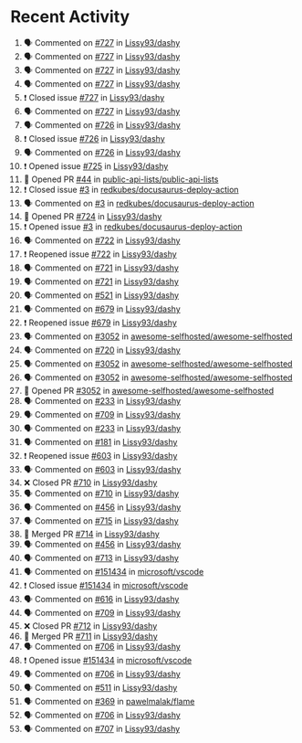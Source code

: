 # Recent Activity

<!--START_SECTION:activity-->
1. 🗣 Commented on [#727](https://github.com/Lissy93/dashy/issues/727) in [Lissy93/dashy](https://github.com/Lissy93/dashy)
2. 🗣 Commented on [#727](https://github.com/Lissy93/dashy/issues/727) in [Lissy93/dashy](https://github.com/Lissy93/dashy)
3. 🗣 Commented on [#727](https://github.com/Lissy93/dashy/issues/727) in [Lissy93/dashy](https://github.com/Lissy93/dashy)
4. 🗣 Commented on [#727](https://github.com/Lissy93/dashy/issues/727) in [Lissy93/dashy](https://github.com/Lissy93/dashy)
5. ❗️ Closed issue [#727](https://github.com/Lissy93/dashy/issues/727) in [Lissy93/dashy](https://github.com/Lissy93/dashy)
6. 🗣 Commented on [#727](https://github.com/Lissy93/dashy/issues/727) in [Lissy93/dashy](https://github.com/Lissy93/dashy)
7. 🗣 Commented on [#726](https://github.com/Lissy93/dashy/issues/726) in [Lissy93/dashy](https://github.com/Lissy93/dashy)
8. ❗️ Closed issue [#726](https://github.com/Lissy93/dashy/issues/726) in [Lissy93/dashy](https://github.com/Lissy93/dashy)
9. 🗣 Commented on [#726](https://github.com/Lissy93/dashy/issues/726) in [Lissy93/dashy](https://github.com/Lissy93/dashy)
10. ❗️ Opened issue [#725](https://github.com/Lissy93/dashy/issues/725) in [Lissy93/dashy](https://github.com/Lissy93/dashy)
11. 💪 Opened PR [#44](https://github.com/public-api-lists/public-api-lists/pull/44) in [public-api-lists/public-api-lists](https://github.com/public-api-lists/public-api-lists)
12. ❗️ Closed issue [#3](https://github.com/redkubes/docusaurus-deploy-action/issues/3) in [redkubes/docusaurus-deploy-action](https://github.com/redkubes/docusaurus-deploy-action)
13. 🗣 Commented on [#3](https://github.com/redkubes/docusaurus-deploy-action/issues/3) in [redkubes/docusaurus-deploy-action](https://github.com/redkubes/docusaurus-deploy-action)
14. 💪 Opened PR [#724](https://github.com/Lissy93/dashy/pull/724) in [Lissy93/dashy](https://github.com/Lissy93/dashy)
15. ❗️ Opened issue [#3](https://github.com/redkubes/docusaurus-deploy-action/issues/3) in [redkubes/docusaurus-deploy-action](https://github.com/redkubes/docusaurus-deploy-action)
16. 🗣 Commented on [#722](https://github.com/Lissy93/dashy/issues/722) in [Lissy93/dashy](https://github.com/Lissy93/dashy)
17. ❗️ Reopened issue [#722](https://github.com/Lissy93/dashy/issues/722) in [Lissy93/dashy](https://github.com/Lissy93/dashy)
18. 🗣 Commented on [#721](https://github.com/Lissy93/dashy/issues/721) in [Lissy93/dashy](https://github.com/Lissy93/dashy)
19. 🗣 Commented on [#721](https://github.com/Lissy93/dashy/issues/721) in [Lissy93/dashy](https://github.com/Lissy93/dashy)
20. 🗣 Commented on [#521](https://github.com/Lissy93/dashy/issues/521) in [Lissy93/dashy](https://github.com/Lissy93/dashy)
21. 🗣 Commented on [#679](https://github.com/Lissy93/dashy/issues/679) in [Lissy93/dashy](https://github.com/Lissy93/dashy)
22. ❗️ Reopened issue [#679](https://github.com/Lissy93/dashy/issues/679) in [Lissy93/dashy](https://github.com/Lissy93/dashy)
23. 🗣 Commented on [#3052](https://github.com/awesome-selfhosted/awesome-selfhosted/issues/3052) in [awesome-selfhosted/awesome-selfhosted](https://github.com/awesome-selfhosted/awesome-selfhosted)
24. 🗣 Commented on [#720](https://github.com/Lissy93/dashy/issues/720) in [Lissy93/dashy](https://github.com/Lissy93/dashy)
25. 🗣 Commented on [#3052](https://github.com/awesome-selfhosted/awesome-selfhosted/issues/3052) in [awesome-selfhosted/awesome-selfhosted](https://github.com/awesome-selfhosted/awesome-selfhosted)
26. 🗣 Commented on [#3052](https://github.com/awesome-selfhosted/awesome-selfhosted/issues/3052) in [awesome-selfhosted/awesome-selfhosted](https://github.com/awesome-selfhosted/awesome-selfhosted)
27. 💪 Opened PR [#3052](https://github.com/awesome-selfhosted/awesome-selfhosted/pull/3052) in [awesome-selfhosted/awesome-selfhosted](https://github.com/awesome-selfhosted/awesome-selfhosted)
28. 🗣 Commented on [#233](https://github.com/Lissy93/dashy/issues/233) in [Lissy93/dashy](https://github.com/Lissy93/dashy)
29. 🗣 Commented on [#709](https://github.com/Lissy93/dashy/issues/709) in [Lissy93/dashy](https://github.com/Lissy93/dashy)
30. 🗣 Commented on [#233](https://github.com/Lissy93/dashy/issues/233) in [Lissy93/dashy](https://github.com/Lissy93/dashy)
31. 🗣 Commented on [#181](https://github.com/Lissy93/dashy/issues/181) in [Lissy93/dashy](https://github.com/Lissy93/dashy)
32. ❗️ Reopened issue [#603](https://github.com/Lissy93/dashy/issues/603) in [Lissy93/dashy](https://github.com/Lissy93/dashy)
33. 🗣 Commented on [#603](https://github.com/Lissy93/dashy/issues/603) in [Lissy93/dashy](https://github.com/Lissy93/dashy)
34. ❌ Closed PR [#710](https://github.com/Lissy93/dashy/pull/710) in [Lissy93/dashy](https://github.com/Lissy93/dashy)
35. 🗣 Commented on [#710](https://github.com/Lissy93/dashy/issues/710) in [Lissy93/dashy](https://github.com/Lissy93/dashy)
36. 🗣 Commented on [#456](https://github.com/Lissy93/dashy/issues/456) in [Lissy93/dashy](https://github.com/Lissy93/dashy)
37. 🗣 Commented on [#715](https://github.com/Lissy93/dashy/issues/715) in [Lissy93/dashy](https://github.com/Lissy93/dashy)
38. 🎉 Merged PR [#714](https://github.com/Lissy93/dashy/pull/714) in [Lissy93/dashy](https://github.com/Lissy93/dashy)
39. 🗣 Commented on [#456](https://github.com/Lissy93/dashy/issues/456) in [Lissy93/dashy](https://github.com/Lissy93/dashy)
40. 🗣 Commented on [#713](https://github.com/Lissy93/dashy/issues/713) in [Lissy93/dashy](https://github.com/Lissy93/dashy)
41. 🗣 Commented on [#151434](https://github.com/microsoft/vscode/issues/151434) in [microsoft/vscode](https://github.com/microsoft/vscode)
42. ❗️ Closed issue [#151434](https://github.com/microsoft/vscode/issues/151434) in [microsoft/vscode](https://github.com/microsoft/vscode)
43. 🗣 Commented on [#616](https://github.com/Lissy93/dashy/issues/616) in [Lissy93/dashy](https://github.com/Lissy93/dashy)
44. 🗣 Commented on [#709](https://github.com/Lissy93/dashy/issues/709) in [Lissy93/dashy](https://github.com/Lissy93/dashy)
45. ❌ Closed PR [#712](https://github.com/Lissy93/dashy/pull/712) in [Lissy93/dashy](https://github.com/Lissy93/dashy)
46. 🎉 Merged PR [#711](https://github.com/Lissy93/dashy/pull/711) in [Lissy93/dashy](https://github.com/Lissy93/dashy)
47. 🗣 Commented on [#706](https://github.com/Lissy93/dashy/issues/706) in [Lissy93/dashy](https://github.com/Lissy93/dashy)
48. ❗️ Opened issue [#151434](https://github.com/microsoft/vscode/issues/151434) in [microsoft/vscode](https://github.com/microsoft/vscode)
49. 🗣 Commented on [#706](https://github.com/Lissy93/dashy/issues/706) in [Lissy93/dashy](https://github.com/Lissy93/dashy)
50. 🗣 Commented on [#511](https://github.com/Lissy93/dashy/issues/511) in [Lissy93/dashy](https://github.com/Lissy93/dashy)
51. 🗣 Commented on [#369](https://github.com/pawelmalak/flame/issues/369) in [pawelmalak/flame](https://github.com/pawelmalak/flame)
52. 🗣 Commented on [#706](https://github.com/Lissy93/dashy/issues/706) in [Lissy93/dashy](https://github.com/Lissy93/dashy)
53. 🗣 Commented on [#707](https://github.com/Lissy93/dashy/issues/707) in [Lissy93/dashy](https://github.com/Lissy93/dashy)
<!--END_SECTION:activity-->
